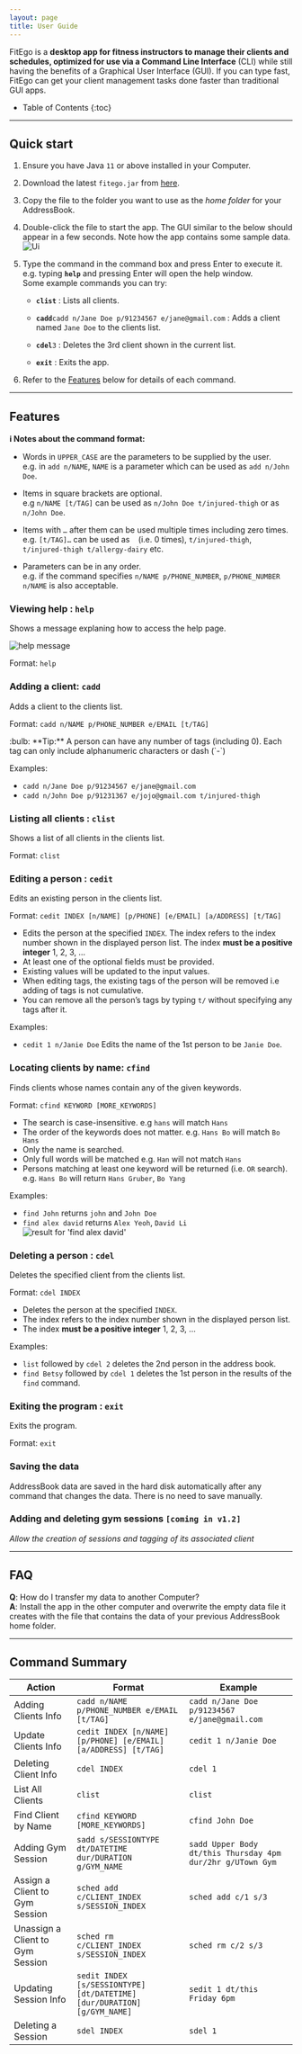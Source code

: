 ```yaml
---
layout: page
title: User Guide
---
```


FitEgo is a **desktop app for fitness instructors to manage their clients and schedules, optimized for use via a Command Line Interface** (CLI) while still having the benefits of a Graphical User Interface (GUI). If you can type fast, FitEgo can get your client management tasks done faster than traditional GUI apps.

* Table of Contents
{:toc}

--------------------------------------------------------------------------------------------------------------------

## Quick start

1. Ensure you have Java `11` or above installed in your Computer.

1. Download the latest `fitego.jar` from [here](https://github.com/AY2021S1-CS2103T-T13-3/releases).

1. Copy the file to the folder you want to use as the _home folder_ for your AddressBook.

1. Double-click the file to start the app. The GUI similar to the below should appear in a few seconds. Note how the app contains some sample data.<br>
   ![Ui](images/Ui.png)

1. Type the command in the command box and press Enter to execute it. e.g. typing **`help`** and pressing Enter will open the help window.<br>
   Some example commands you can try:

   * **`clist`** : Lists all clients.

   * **`cadd`**`cadd n/Jane Doe p/91234567 e/jane@gmail.com` : Adds a client named `Jane Doe` to the clients list.

   * **`cdel`**`3` : Deletes the 3rd client shown in the current list.

   * **`exit`** : Exits the app.

1. Refer to the [Features](#features) below for details of each command.

--------------------------------------------------------------------------------------------------------------------

## Features

<div markdown="block" class="alert alert-info">

**:information_source: Notes about the command format:**<br>

* Words in `UPPER_CASE` are the parameters to be supplied by the user.<br>
  e.g. in `add n/NAME`, `NAME` is a parameter which can be used as `add n/John Doe`.

* Items in square brackets are optional.<br>
  e.g `n/NAME [t/TAG]` can be used as `n/John Doe t/injured-thigh` or as `n/John Doe`.

* Items with `…`​ after them can be used multiple times including zero times.<br>
  e.g. `[t/TAG]…​` can be used as ` ` (i.e. 0 times), `t/injured-thigh`, `t/injured-thigh t/allergy-dairy` etc.

* Parameters can be in any order.<br>
  e.g. if the command specifies `n/NAME p/PHONE_NUMBER`, `p/PHONE_NUMBER n/NAME` is also acceptable.

</div>

### Viewing help : `help`

Shows a message explaning how to access the help page.

![help message](images/helpMessage.png)

Format: `help`


### Adding a client: `cadd`

Adds a client to the clients list.

Format: `cadd n/NAME p/PHONE_NUMBER e/EMAIL [t/TAG]`

<div markdown="span" class="alert alert-primary">:bulb: **Tip:**
A person can have any number of tags (including 0). Each tag can only include
alphanumeric characters or dash (`-`)
</div>

Examples:
* `cadd n/Jane Doe p/91234567 e/jane@gmail.com`
* `cadd n/John Doe p/91231367 e/jojo@gmail.com t/injured-thigh`

### Listing all clients : `clist`

Shows a list of all clients in the clients list.

Format: `clist`

### Editing a person : `cedit`

Edits an existing person in the clients list.

Format: `cedit INDEX [n/NAME] [p/PHONE] [e/EMAIL] [a/ADDRESS] [t/TAG]`

* Edits the person at the specified `INDEX`. The index refers to the index number shown in the displayed person list. The index **must be a positive integer** 1, 2, 3, …​
* At least one of the optional fields must be provided.
* Existing values will be updated to the input values.
* When editing tags, the existing tags of the person will be removed i.e adding of tags is not cumulative.
* You can remove all the person’s tags by typing `t/` without
    specifying any tags after it.

Examples:
*  `cedit 1 n/Janie Doe` Edits the name of the 1st person to be `Janie Doe`.

### Locating clients by name: `cfind`

Finds clients whose names contain any of the given keywords.

Format: `cfind KEYWORD [MORE_KEYWORDS]`

* The search is case-insensitive. e.g `hans` will match `Hans`
* The order of the keywords does not matter. e.g. `Hans Bo` will match `Bo Hans`
* Only the name is searched.
* Only full words will be matched e.g. `Han` will not match `Hans`
* Persons matching at least one keyword will be returned (i.e. `OR` search).
  e.g. `Hans Bo` will return `Hans Gruber`, `Bo Yang`

Examples:
* `find John` returns `john` and `John Doe`
* `find alex david` returns `Alex Yeoh`, `David Li`<br>
  ![result for 'find alex david'](images/findAlexDavidResult.png)

### Deleting a person : `cdel`

Deletes the specified client from the clients list.

Format: `cdel INDEX`

* Deletes the person at the specified `INDEX`.
* The index refers to the index number shown in the displayed person list.
* The index **must be a positive integer** 1, 2, 3, …​

Examples:
* `list` followed by `cdel 2` deletes the 2nd person in the address book.
* `find Betsy` followed by `cdel 1` deletes the 1st person in the results of the `find` command.

### Exiting the program : `exit`

Exits the program.

Format: `exit`

### Saving the data

AddressBook data are saved in the hard disk automatically after any command that changes the data. There is no need to save manually.

### Adding and deleting gym sessions `[coming in v1.2]`

_Allow the creation of sessions and tagging of its associated client_

--------------------------------------------------------------------------------------------------------------------

## FAQ

**Q**: How do I transfer my data to another Computer?<br>
**A**: Install the app in the other computer and overwrite the empty data file it creates with the file that contains the data of your previous AddressBook home folder.

--------------------------------------------------------------------------------------------------------------------

## Command Summary 
| Action | Format | Example | 
| -------| -------| --------| 
|Adding Clients  Info| `cadd n/NAME p/PHONE_NUMBER e/EMAIL [t/TAG]`| `cadd n/Jane Doe p/91234567 e/jane@gmail.com`|
|Update Clients Info | `cedit INDEX [n/NAME] [p/PHONE] [e/EMAIL] [a/ADDRESS] [t/TAG]`| `cedit 1 n/Janie Doe`|
|Deleting Client Info |`cdel INDEX` |`cdel 1`|
|List All Clients | `clist`  |  `clist`  |
|Find Client by Name | `cfind KEYWORD [MORE_KEYWORDS]`| `cfind John Doe`|
|Adding Gym Session |`sadd s/SESSIONTYPE dt/DATETIME dur/DURATION g/GYM_NAME` | `sadd Upper Body dt/this Thursday 4pm dur/2hr g/UTown Gym`|
|Assign a Client to Gym Session  |`sched add c/CLIENT_INDEX s/SESSION_INDEX`| `sched add c/1 s/3`|
|Unassign a Client to Gym Session |`sched rm c/CLIENT_INDEX s/SESSION_INDEX`  | `sched rm c/2 s/3` |
|Updating Session Info |`sedit INDEX [s/SESSIONTYPE] [dt/DATETIME] [dur/DURATION] [g/GYM_NAME]`| `sedit 1 dt/this Friday 6pm`|
|Deleting a Session |`sdel INDEX` | `sdel 1`|
